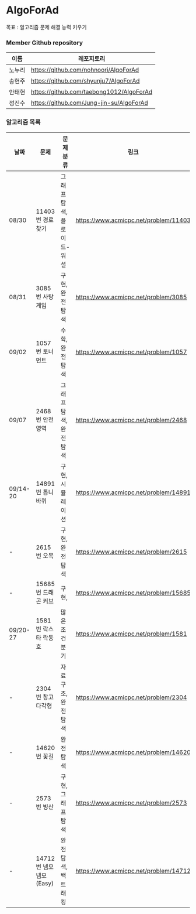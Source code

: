 # AlgoForAd
목표 : 알고리즘 문제 해결 능력 키우기

### Member Github repository
|이름|레포지토리|
|------|---|
|노누리|https://github.com/nohnoori/AlgoForAd|
|송현주|https://github.com/shyunju7/AlgoForAd|
|안태현|https://github.com/taebong1012/AlgoForAd|
|정진수|https://github.com/Jung-jin-su/AlgoForAd|

### 알고리즘 목록

|날짜|문제|문제 분류|링크|티어|
|------|---|---|---|---|
|08/30|11403번 경로 찾기|그래프 탐색, 플로이드-워셜|https://www.acmicpc.net/problem/11403|![](https://d2gd6pc034wcta.cloudfront.net/tier/10.svg)|
|08/31|3085번 사탕 게임|구현, 완전탐색|https://www.acmicpc.net/problem/3085|![](https://d2gd6pc034wcta.cloudfront.net/tier/9.svg)|
|09/02|1057번 토너먼트|수학, 완전탐색|https://www.acmicpc.net/problem/1057|![](https://d2gd6pc034wcta.cloudfront.net/tier/8.svg)|
|09/07|2468번 안전 영역|그래프 탐색, 완전탐색|https://www.acmicpc.net/problem/2468|![](https://d2gd6pc034wcta.cloudfront.net/tier/10.svg)|
|09/14-20|14891번 톱니바퀴|구현, 시뮬레이션|https://www.acmicpc.net/problem/14891|![](https://d2gd6pc034wcta.cloudfront.net/tier/11.svg)|
| - |2615번 오목|구현, 완전탐색|https://www.acmicpc.net/problem/2615|![](https://d2gd6pc034wcta.cloudfront.net/tier/10.svg)|
| - |15685번 드래곤 커브|구현, |https://www.acmicpc.net/problem/15685|![](https://d2gd6pc034wcta.cloudfront.net/tier/12.svg)|
|09/20-27|1581번 락스타 락동호|많은 조건 분기|https://www.acmicpc.net/problem/1581|![](https://d2gd6pc034wcta.cloudfront.net/tier/12.svg)|
| - |2304번 창고 다각형|자료구조, 완전탐색|https://www.acmicpc.net/problem/2304|![](https://d2gd6pc034wcta.cloudfront.net/tier/9.svg)|
| - |14620번 꽃길|완전탐색|https://www.acmicpc.net/problem/14620|![](https://d2gd6pc034wcta.cloudfront.net/tier/9.svg)|
| - |2573번 빙산|구현, 그래프 탐색|https://www.acmicpc.net/problem/2573|![](https://d2gd6pc034wcta.cloudfront.net/tier/12.svg)|
| - |14712번 넴모넴모(Easy)|완전탐색, 백트래킹|https://www.acmicpc.net/problem/14712|![](https://d2gd6pc034wcta.cloudfront.net/tier/10.svg)|
